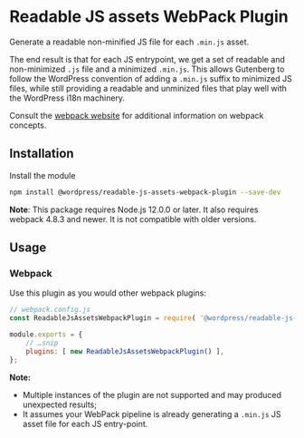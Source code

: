 # Readable JS assets WebPack Plugin

Generate a readable non-minified JS file for each `.min.js` asset.

The end result is that for each JS entrypoint, we get a set of readable and non-minimized `.js` file and a minimized `.min.js`. This allows Gutenberg to follow the WordPress convention of adding a `.min.js` suffix to minimized JS files, while still providing a readable and unminized files that play well with the WordPress i18n machinery.

Consult the [webpack website](https://webpack.js.org) for additional information on webpack concepts.

## Installation

Install the module

```bash
npm install @wordpress/readable-js-assets-webpack-plugin --save-dev
```

**Note**: This package requires Node.js 12.0.0 or later. It also requires webpack 4.8.3 and newer. It is not compatible with older versions.

## Usage

### Webpack

Use this plugin as you would other webpack plugins:

```js
// webpack.config.js
const ReadableJsAssetsWebpackPlugin = require( '@wordpress/readable-js-assets-webpack-plugin' );

module.exports = {
	// …snip
	plugins: [ new ReadableJsAssetsWebpackPlugin() ],
};
```

**Note:**
- Multiple instances of the plugin are not supported and may produced unexpected results;
- It assumes your WebPack pipeline is already generating a `.min.js` JS asset file for each JS entry-point.
